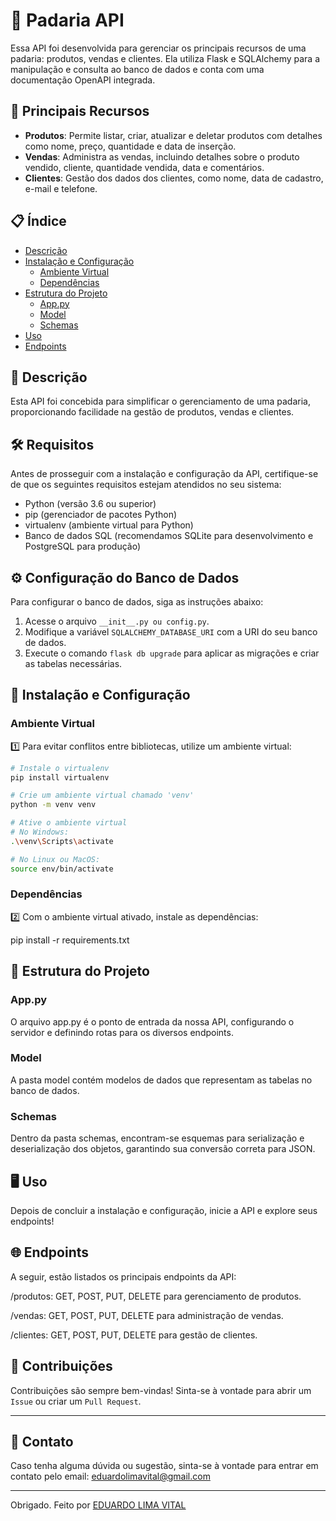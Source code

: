 # 🥖 Padaria API

Essa API foi desenvolvida para gerenciar os principais recursos de uma padaria: produtos, vendas e clientes. Ela utiliza Flask e SQLAlchemy para a manipulação e consulta ao banco de dados e conta com uma documentação OpenAPI integrada.

## 📜 Principais Recursos

- **Produtos**: Permite listar, criar, atualizar e deletar produtos com detalhes como nome, preço, quantidade e data de inserção.
- **Vendas**: Administra as vendas, incluindo detalhes sobre o produto vendido, cliente, quantidade vendida, data e comentários.
- **Clientes**: Gestão dos dados dos clientes, como nome, data de cadastro, e-mail e telefone.

## 📋 Índice

- [Descrição](#descrição)
- [Instalação e Configuração](#instalação-e-configuração)
  - [Ambiente Virtual](#ambiente-virtual)
  - [Dependências](#dependências)
- [Estrutura do Projeto](#estrutura-do-projeto)
  - [App.py](#apppy)
  - [Model](#model)
  - [Schemas](#schemas)
- [Uso](#uso)
- [Endpoints](#endpoints)

## 📜 Descrição

Esta API foi concebida para simplificar o gerenciamento de uma padaria, proporcionando facilidade na gestão de produtos, vendas e clientes.

## 🛠️ Requisitos

Antes de prosseguir com a instalação e configuração da API, certifique-se de que os seguintes requisitos estejam atendidos no seu sistema:

- Python (versão 3.6 ou superior)
- pip (gerenciador de pacotes Python)
- virtualenv (ambiente virtual para Python)
- Banco de dados SQL (recomendamos SQLite para desenvolvimento e PostgreSQL para produção)

## ⚙️ Configuração do Banco de Dados

Para configurar o banco de dados, siga as instruções abaixo:

1. Acesse o arquivo `__init__.py ou config.py`.
2. Modifique a variável `SQLALCHEMY_DATABASE_URI` com a URI do seu banco de dados.
3. Execute o comando `flask db upgrade` para aplicar as migrações e criar as tabelas necessárias.


## 🚀 Instalação e Configuração

### Ambiente Virtual

1️⃣ Para evitar conflitos entre bibliotecas, utilize um ambiente virtual:

```bash
# Instale o virtualenv
pip install virtualenv

# Crie um ambiente virtual chamado 'venv'
python -m venv venv

# Ative o ambiente virtual
# No Windows:
.\venv\Scripts\activate

# No Linux ou MacOS:
source env/bin/activate

```

### Dependências
2️⃣ Com o ambiente virtual ativado, instale as dependências:

pip install -r requirements.txt


## 📂 Estrutura do Projeto

### App.py
O arquivo app.py é o ponto de entrada da nossa API, configurando o servidor e definindo rotas para os diversos endpoints.

### Model
A pasta model contém modelos de dados que representam as tabelas no banco de dados.

### Schemas
Dentro da pasta schemas, encontram-se esquemas para serialização e deserialização dos objetos, garantindo sua conversão correta para JSON.

## 🖥 Uso
Depois de concluir a instalação e configuração, inicie a API e explore seus endpoints!

## 🌐 Endpoints
A seguir, estão listados os principais endpoints da API:

/produtos: GET, POST, PUT, DELETE para gerenciamento de produtos.

/vendas: GET, POST, PUT, DELETE para administração de vendas.

/clientes: GET, POST, PUT, DELETE para gestão de clientes.

## 🤝 Contribuições

Contribuições são sempre bem-vindas! Sinta-se à vontade para abrir um `Issue` ou criar um `Pull Request`.

---

## 📧 Contato

Caso tenha alguma dúvida ou sugestão, sinta-se à vontade para entrar em contato pelo email: eduardolimavital@gmail.com

---

Obrigado.
Feito por [EDUARDO LIMA VITAL](https://github.com/vitaledu)

